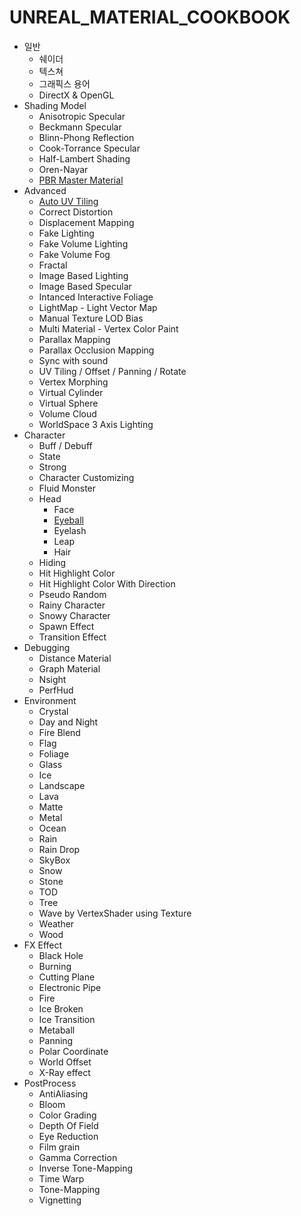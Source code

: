 # UNREAL_MATERIAL_COOKBOOK

- 일반
    - 쉐이더
    - 텍스쳐
    - 그래픽스 용어
    - DirectX & OpenGL
- Shading Model
    - Anisotropic Specular
    - Beckmann Specular
    - Blinn-Phong Reflection
    - Cook-Torrance Specular
    - Half-Lambert Shading
    - Oren-Nayar
    - [PBR Master Material](https://wikidocs.net/6265)
- Advanced
    - [Auto UV Tiling](https://wikidocs.net/6431)
    - Correct Distortion
    - Displacement Mapping
    - Fake Lighting
    - Fake Volume Lighting
    - Fake Volume Fog
    - Fractal
    - Image Based Lighting
    - Image Based Specular
    - Intanced Interactive Foliage
    - LightMap - Light Vector Map
    - Manual Texture LOD Bias
    - Multi Material - Vertex Color Paint
    - Parallax Mapping
    - Parallax Occlusion Mapping
    - Sync with sound
    - UV Tiling / Offset / Panning / Rotate
    - Vertex Morphing
    - Virtual Cylinder
    - Virtual Sphere
    - Volume Cloud
    - WorldSpace 3 Axis Lighting
- Character
    - Buff / Debuff
    - State
    - Strong
    - Character Customizing
    - Fluid Monster
    - Head
        - Face
        - [Eyeball](docs/Character/Eye%20Ball.md)
        - Eyelash
        - Leap
        - Hair
    - Hiding
    - Hit Highlight Color
    - Hit Highlight Color With Direction
    - Pseudo Random
    - Rainy Character
    - Snowy Character
    - Spawn Effect
    - Transition Effect
- Debugging
    - Distance Material
    - Graph Material
    - Nsight
    - PerfHud
- Environment
    - Crystal
    - Day and Night
    - Fire Blend
    - Flag
    - Foliage
    - Glass
    - Ice
    - Landscape
    - Lava
    - Matte
    - Metal
    - Ocean
    - Rain
    - Rain Drop
    - SkyBox
    - Snow
    - Stone
    - TOD
    - Tree
    - Wave by VertexShader using Texture
    - Weather
    - Wood
- FX Effect
    - Black Hole
    - Burning
    - Cutting Plane
    - Electronic Pipe
    - Fire
    - Ice Broken
    - Ice Transition
    - Metaball
    - Panning
    - Polar Coordinate
    - World Offset
    - X-Ray effect
- PostProcess
    - AntiAliasing
    - Bloom
    - Color Grading
    - Depth Of Field
    - Eye Reduction
    - Film grain
    - Gamma Correction
    - Inverse Tone-Mapping
    - Time Warp
    - Tone-Mapping
    - Vignetting